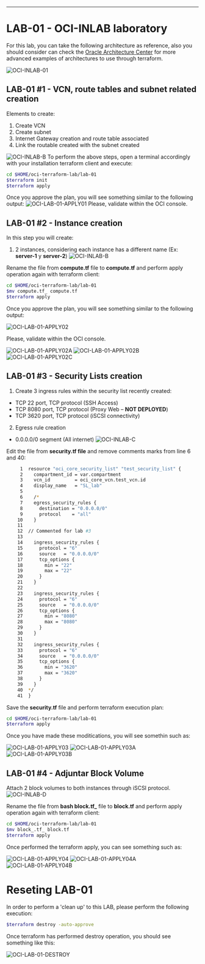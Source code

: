 ---
# LAB-01 - OCI-INLAB laboratory
For this lab, you can take the following architecture as reference, also you should consider 
can check the [Oracle Architecture Center](https://docs.oracle.com/solutions/?q=terraform&cType=reference-architectures&sort=date-desc&lang=en) for more advanced examples of architectures to use through terraform.

![OCI-INLAB-01](../img/OCI-INLAB-01.png)

## LAB-01 #1 - VCN, route tables and subnet related creation
Elements to create:
1. Create VCN 
2. Create subnet
3. Internet Gateway creation and route table associated
4. Link the routable created with the subnet created

![OCI-INLAB-B](../img/inlab-01/OCI-INLAB-A.png)
To perform the above steps, open a terminal accordingly with your installation terraform client and execute:
```bash
cd $HOME/oci-terraform-lab/lab-01
$terraform init
$terraform apply
```
Once you approve the plan, you will see something similar to the following output:
![OCI-LAB-01-APPLY01](../img/inlab-01/OCI-LAB-01-APPLY01.png)
Please, validate within the OCI console.

## LAB-01 #2 - Instance creation
In this step you will create:
1. 2 instances, considering each instance has a different name (Ex: **server-1** y **server-2**)
![OCI-INLAB-B](../img/inlab-01/OCI-INLAB-B.png)

Rename the file from  **compute.tf** file  to **compute.tf** and perform apply operation again with terraform client:
```bash
cd $HOME/oci-terraform-lab/lab-01
$mv compute.tf_ compute.tf 
$terraform apply
```

Once you approve the plan, you will see something similar to the following output:

![OCI-LAB-01-APPLY02](../img/inlab-01/OCI-LAB-01-APPLY02.png)

Please, validate within the OCI console.

![OCI-LAB-01-APPLY02A](../img/inlab-01/OCI-LAB-01-APPLY02A.png)
![OCI-LAB-01-APPLY02B](../img/inlab-01/OCI-LAB-01-APPLY02B.png)
![OCI-LAB-01-APPLY02C](../img/inlab-01/OCI-LAB-01-APPLY02C.png)

## LAB-01 #3 - Security Lists creation
1. Create 3 ingress rules within the security list recently created: 
- TCP 22 port, TCP protocol (SSH Access)
- TCP 8080 port, TCP protocol (Proxy Web – **NOT DEPLOYED**)
- TCP 3620 port, TCP protocol (iSCSI connectivity)

2.  Egress rule creation 
- 0.0.0.0/0 segment (All internet) 
![OCI-INLAB-C](../img/inlab-01/OCI-INLAB-C.png)

Edit the file from  **security.tf file** and remove comments marks from line 6 and 40:
```bash
     1  resource "oci_core_security_list" "test_security_list" {
     2    compartment_id = var.compartment
     3    vcn_id         = oci_core_vcn.test_vcn.id
     4    display_name   = "SL_lab"
     5
     6    /*
     7    egress_security_rules {
     8      destination = "0.0.0.0/0"
     9      protocol    = "all"
    10    }
    11
    12  // Commented for lab #3
    13
    14    ingress_security_rules {
    15      protocol = "6"
    16      source   = "0.0.0.0/0"
    17      tcp_options {
    18        min = "22"
    19        max = "22"
    20      }
    21    }
    22
    23    ingress_security_rules {
    24      protocol = "6"
    25      source   = "0.0.0.0/0"
    26      tcp_options {
    27        min = "8080"
    28        max = "8080"
    29      }
    30    }
    31
    32    ingress_security_rules {
    33      protocol = "6"
    34      source   = "0.0.0.0/0"
    35      tcp_options {
    36        min = "3620"
    37        max = "3620"
    38      }
    39    }
    40  */
    41  }
```
Save the **security.tf** file and perform terraform execution plan:
```bash
cd $HOME/oci-terraform-lab/lab-01
$terraform apply
```
Once you have made these moditications, you will see somethin such as:

![OCI-LAB-01-APPLY03](../img/inlab-01/OCI-LAB-01-APPLY03.png)
![OCI-LAB-01-APPLY03A](../img/inlab-01/OCI-LAB-01-APPLY03A.png)
![OCI-LAB-01-APPLY03B](../img/inlab-01/OCI-LAB-01-APPLY03B.png)

## LAB-01 #4 - Adjuntar Block Volume
Attach 2 block volumes to both instances through iSCSI protocol.
![OCI-INLAB-D](../img/inlab-01/OCI-INLAB-D.png)

Rename the file from  **bash block.tf_** file  to **block.tf** and perform apply operation again with terraform client:
```bash
cd $HOME/oci-terraform-lab/lab-01
$mv block_.tf_ block.tf
$terraform apply
```
Once performed the terraform apply, you can see something such as:

![OCI-LAB-01-APPLY04](../img/inlab-01/OCI-LAB-01-APPLY04.png)
![OCI-LAB-01-APPLY04A](../img/inlab-01/OCI-LAB-01-APPLY04A.png)
![OCI-LAB-01-APPLY04B](../img/inlab-01/OCI-LAB-01-APPLY04B.png)

# Reseting LAB-01 
In order to perform a 'clean up' to this LAB, please perform the following execution:
```bash
$terraform destroy -auto-approve
```
Once terraform has performed destroy operation, you should see something like this:

![OCI-LAB-01-DESTROY](../img/inlab-01/OCI-LAB-01-DESTROY.png)
